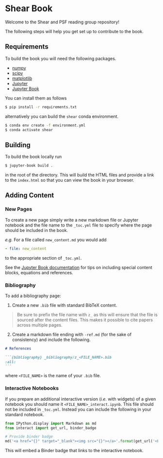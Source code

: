 # Shear Book

Welcome to the Shear and PSF reading group repository!

The following steps will help you get set up to contribute to the book.

## Requirements

To build the book you will need the following packages.

- [numpy](https://numpy.org/)
- [scipy](https://www.scipy.org/)
- [matplotlib](https://matplotlib.org/)
- [Jupyter](https://jupyter.org/)
- [Jupyter Book](https://jupyterbook.org/intro.html)

You can install them as follows

```bash
$ pip install -r requirements.txt
```

alternatively you can build the `shear` conda environment.

```bash
$ conda env create -f environment.yml
$ conda activate shear
```

## Building

To build the book locally run

```bash
$ jupyter-book build .
```

in the root of the directory. This will build the HTML files and provide a link to the `index.html` so that you can view the book in your browser.

## Adding Content

### New Pages

To create a new page simply write a new markdown file or Jupyter notebook and the file name to the `_toc.yml` file to specify where the page should be included in the book.

*e.g.* For a file called `new_content.md` you would add

```yaml
- file: new_content
```

to the appropriate section of `_toc.yml`.

See the [Jupyter Book documentation](https://jupyterbook.org/content/content-blocks.html) for tips on including special content blocks, equations and references.

### Bibliography

To add a bibliography page:

1. Create a new `.bib` file with standard BibTeX content.  
> Be sure to prefix the file name with `z_` as this will ensure that the file is sourced after the content files. This makes it possible to cite papers across multiple pages.

2. Create a markdown file ending with `-ref.md` (for the sake of consistency) and include the following.

````markdown
# References

```{bibliography} _bibliography/z_<FILE_NAME>.bib
:all:
```
````

where `<FILE_NAME>` is the name of your `.bib` file.

### Interactive Notebooks

If you prepare an additional interactive version (*i.e.* with widgets) of a given notebook you should name it `<FILE_NAME>_interact.ipynb`. This file should not be included in `_toc.yml`. Instead you can include the following in your standard notebook.

```python
from IPython.display import Markdown as md
from interact import get_url, binder_badge

# Provide binder badge
md('<a href="{}" target="_blank"><img src="{}"></a>'.format(get_url('<FILE_NAME>'), binder_badge))
```

This will embed a Binder badge that links to the interactive notebook.
